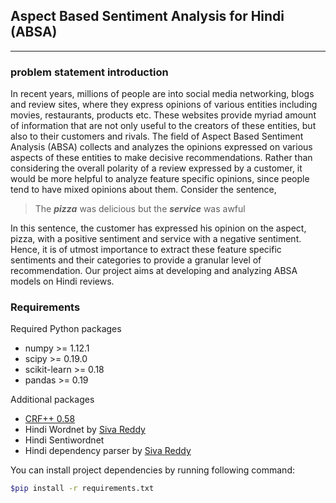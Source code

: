 ## Aspect Based Sentiment Analysis for Hindi (ABSA)
----
### problem statement introduction 
In recent years, millions of people are into social media networking, blogs and review sites, where they express opinions of various entities including movies, restaurants, products etc. These websites provide myriad amount of information that are not only useful to the creators of these entities, but also to their customers and rivals. The field of Aspect Based Sentiment Analysis (ABSA) collects and analyzes the opinions expressed on various aspects of these entities to make decisive recommendations. Rather than considering the overall polarity of a review expressed by a customer, it would be more helpful to analyze feature specific opinions, since people tend to have mixed opinions about them. Consider the sentence,

> The ***pizza*** was delicious but the ***service*** was awful

In this sentence, the customer has expressed his opinion on the aspect, pizza, with a positive sentiment and service with a negative sentiment. Hence, it is of utmost importance to extract these feature specific sentiments and their categories to provide a granular level of recommendation. Our project aims at developing and analyzing ABSA models on Hindi reviews.

### Requirements

Required Python packages
- numpy >= 1.12.1
- scipy >= 0.19.0
- scikit-learn >= 0.18
- pandas >= 0.19

Additional packages
 - [CRF++ 0.58](https://taku910.github.io/crfpp/) 
 - Hindi Wordnet by [Siva Reddy](http://sivareddy.in/downloads)
 - Hindi Sentiwordnet
 - Hindi dependency parser by [Siva Reddy](http://sivareddy.in/downloads)


You can install project dependencies by running following command:
```sh
$pip install -r requirements.txt
```


